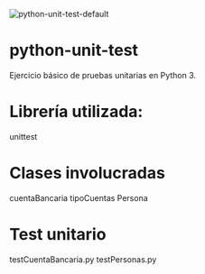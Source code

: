 ![python-unit-test-default](https://github.com/i210-bbdd/python-unit-test/workflows/python-unit-test-default/badge.svg?branch=master&event=push)


# python-unit-test
  Ejercicio básico de pruebas unitarias en Python 3.

# Librería utilizada:
  unittest

# Clases involucradas
  cuentaBancaria
  tipoCuentas
  Persona


# Test unitario

  testCuentaBancaria.py
  testPersonas.py
